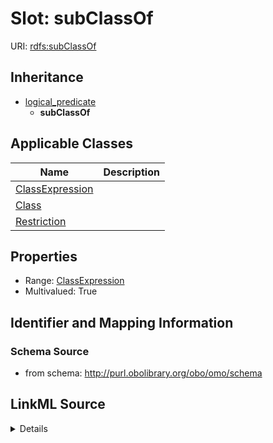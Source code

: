 # Slot: subClassOf

URI: [rdfs:subClassOf](http://www.w3.org/2000/01/rdf-schema#subClassOf)




## Inheritance

* [logical_predicate](logical_predicate.md)
    * **subClassOf**





## Applicable Classes

| Name | Description |
| --- | --- |
[ClassExpression](ClassExpression.md) | 
[Class](Class.md) | 
[Restriction](Restriction.md) | 






## Properties

* Range: [ClassExpression](ClassExpression.md)
* Multivalued: True








## Identifier and Mapping Information







### Schema Source


* from schema: http://purl.obolibrary.org/obo/omo/schema




## LinkML Source

<details>
```yaml
name: subClassOf
from_schema: http://purl.obolibrary.org/obo/omo/schema
rank: 1000
is_a: logical_predicate
slot_uri: rdfs:subClassOf
multivalued: true
alias: subClassOf
domain_of:
- ClassExpression
range: ClassExpression

```
</details>